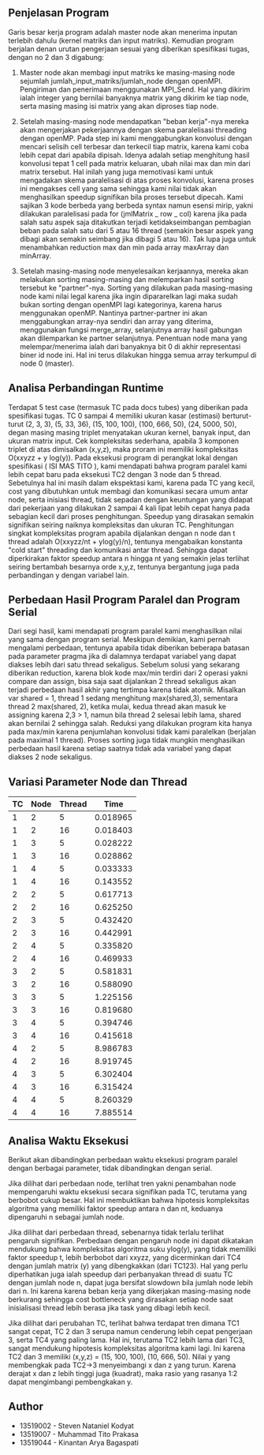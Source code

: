 ## Penjelasan Program

Garis besar kerja program adalah master node akan menerima inputan terlebih dahulu (kernel matriks dan input matriks). Kemudian program berjalan denan urutan pengerjaan sesuai yang diberikan spesifikasi tugas, dengan no 2 dan 3 digabung:

1. Master node akan membagi input matriks ke masing-masing node sejumlah jumlah_input_matriks/jumlah_node dengan openMPI. Pengiriman dan penerimaan menggunakan MPI_Send. Hal yang dikirim ialah integer yang bernilai banyaknya matrix yang dikirim ke tiap node, serta masing masing isi matrix yang akan diproses tiap node.

2. Setelah masing-masing node mendapatkan "beban kerja"-nya mereka akan mengerjakan pekerjaannya dengan skema paralelisasi threading dengan openMP. Pada step ini kami menggabungkan konvolusi dengan mencari selisih cell terbesar dan terkecil tiap matrix, karena kami coba lebih cepat dari apabila dipisah. Idenya adalah setiap menghitung hasil konvolusi tepat 1 cell pada matrix keluaran, ubah nilai max dan min dari matrix tersebut. Hal inilah yang juga memotivasi kami untuk mengadakan skema paralelisasi di atas proses konvolusi, karena proses ini mengakses cell yang sama sehingga kami nilai tidak akan menghasilkan speedup signifikan bila proses tersebut dipecah. Kami sajikan 3 kode berbeda yang berbeda syntax namun esensi mirip, yakni dilakukan paralelisasi pada for (jmlMatrix _ row _ col) karena jika pada salah satu aspek saja ditakutkan terjadi ketidakseimbangan pembagian beban pada salah satu dari 5 atau 16 thread (semakin besar aspek yang dibagi akan semakin seimbang jika dibagi 5 atau 16). Tak lupa juga untuk menambahkan reduction max dan min pada array maxArray dan minArray.

3. Setelah masing-masing node menyelesaikan kerjaannya, mereka akan melakukan sorting masing-masing dan melemparkan hasil sorting tersebut ke "partner"-nya. Sorting yang dilakukan pada masing-masing node kami nilai legal karena jika ingin dipararelkan lagi maka sudah bukan sorting dengan openMPI lagi kategorinya, karena harus menggunakan openMP. Nantinya partner-partner ini akan menggabungkan array-nya sendiri dan array yang diterima, menggunakan fungsi merge_array, selanjutnya array hasil gabungan akan dilemparkan ke partner selanjutnya. Penentuan node mana yang melempar/menerima ialah dari banyaknya bit 0 di akhir representasi biner id node ini. Hal ini terus dilakukan hingga semua array terkumpul di node 0 (master).

## Analisa Perbandingan Runtime

Terdapat 5 test case (termasuk TC pada docs tubes) yang diberikan pada spesifikasi tugas. TC 0 sampai 4 memiliki ukuran kasar (estimasi) berturut-turut (2, 3, 3), (5, 33, 36), (15, 100, 100), (100, 666, 50), (24, 5000, 50), degan masing masing triplet menyatakan ukuran kernel, banyak input, dan ukuran matrix input. Cek kompleksitas sederhana, apabila 3 komponen triplet di atas dimisalkan (x,y,z), maka proram ini memiliki kompleksitas O(x*x*y*z*z + y log(y)). Pada eksekusi program di perangkat lokal dengan spesifikasi (
ISI MAS TITO
), kami mendapati bahwa program paralel kami lebih cepat baru pada eksekusi TC2 dengan 3 node dan 5 thread. Sebetulnya hal ini masih dalam ekspektasi kami, karena pada TC yang kecil, cost yang dibutuhkan untuk membagi dan komunikasi secara umum antar node, serta inisiasi thread, tidak sepadan dengan keuntungan yang didapat dari pekerjaan yang dilakukan 2 sampai 4 kali lipat lebih cepat hanya pada sebagian kecil dari proses penghitungan. Speedup yang dirasakan semakin signifikan seiring naiknya kompleksitas dan ukuran TC. Penghitungan singkat kompleksitas program apabila dijalankan dengan n node dan t thread adalah O(xxyzz/nt + ylog(y)/n), tentunya mengabaikan konstanta "cold start" threading dan komunikasi antar thread. Sehingga dapat diperkirakan faktor speedup antara n hingga nt yang semakin jelas terlihat seiring bertambah besarnya orde x,y,z, tentunya bergantung juga pada perbandingan y dengan variabel lain.

## Perbedaan Hasil Program Paralel dan Program Serial

Dari segi hasil, kami mendapati program paralel kami menghasilkan nilai yang sama dengan program serial. Meskipun demikian, kami pernah mengalami perbedaan, tentunya apabila tidak diberikan beberapa batasan pada parameter pragma jika di dalamnya terdapat variabel yang dapat diakses lebih dari satu thread sekaligus. Sebelum solusi yang sekarang diberikan reduction, karena blok kode max/min terdiri dari 2 operasi yakni compare dan assign, bisa saja saat dijalankan 2 thread sekaligus akan terjadi perbedaan hasil akhir yang tertimpa karena tidak atomik. Misalkan var shared = 1, thread 1 sedang menghitung max(shared,3), sementara thread 2 max(shared, 2), ketika mulai, kedua thread akan masuk ke assigning karena 2,3 > 1, namun bila thread 2 selesai lebih lama, shared akan bernilai 2 sehingga salah. Reduksi yang dilakukan program kita hanya pada max/min karena penjumlahan konvolusi tidak kami paralelkan (berjalan pada maximal 1 thread). Proses sorting juga tidak mungkin menghasilkan perbedaan hasil karena setiap saatnya tidak ada variabel yang dapat diakses 2 node sekaligus.

## Variasi Parameter Node dan Thread

| TC  | Node | Thread | Time     |
| --- | ---- | ------ | -------- |
| 1   | 2    | 5      | 0.018965 |
| 1   | 2    | 16     | 0.018403 |
| 1   | 3    | 5      | 0.028222 |
| 1   | 3    | 16     | 0.028862 |
| 1   | 4    | 5      | 0.033333 |
| 1   | 4    | 16     | 0.143552 |
| 2   | 2    | 5      | 0.617713 |
| 2   | 2    | 16     | 0.625250 |
| 2   | 3    | 5      | 0.432420 |
| 2   | 3    | 16     | 0.442991 |
| 2   | 4    | 5      | 0.335820 |
| 2   | 4    | 16     | 0.469933 |
| 3   | 2    | 5      | 0.581831 |
| 3   | 2    | 16     | 0.588090 |
| 3   | 3    | 5      | 1.225156 |
| 3   | 3    | 16     | 0.819680 |
| 3   | 4    | 5      | 0.394746 |
| 3   | 4    | 16     | 0.415618 |
| 4   | 2    | 5      | 8.986783 |
| 4   | 2    | 16     | 8.919745 |
| 4   | 3    | 5      | 6.302404 |
| 4   | 3    | 16     | 6.315424 |
| 4   | 4    | 5      | 8.260329 |
| 4   | 4    | 16     | 7.885514 |

## Analisa Waktu Eksekusi

Berikut akan dibandingkan perbedaan waktu eksekusi program paralel dengan berbagai parameter, tidak dibandingkan dengan serial.

Jika dilihat dari perbedaan node, terlihat tren yakni penambahan node mempengaruhi waktu eksekusi secara signifikan pada TC, terutama yang berbobot cukup besar. Hal ini membuktikan bahwa hipotesis kompleksitas algoritma yang memiliki faktor speedup antara n dan nt, keduanya dipengaruhi n sebagai jumlah node.

Jika dilihat dari perbedaan thread, sebenarnya tidak terlalu terlihat pengaruh signifikan. Perbedaan dengan pengaruh node ini dapat dikatakan mendukung bahwa kompleksitas algoritma suku ylog(y), yang tidak memiliki faktor speedup t, lebih berbobot dari xxyzz, yang dicerminkan dari TC4 dengan jumlah matrix (y) yang dibengkakkan (dari TC123). Hal yang perlu diperhatikan juga ialah speedup dari perbanyakan thread di suatu TC dengan jumlah node n, dapat juga bersifat slowdown bila jumlah node lebih dari n. Ini karena karena beban kerja yang dikerjakan masing-masing node berkurang sehingga cost bottleneck yang dirasakan setiap node saat inisialisasi thread lebih berasa jika task yang dibagi lebih kecil.

Jika dilihat dari perubahan TC, terlihat bahwa terdapat tren dimana TC1 sangat cepat, TC 2 dan 3 serupa namun cenderung lebih cepat pengerjaan 3, serta TC4 yang paling lama. Hal ini, terutama TC2 lebih lama dari TC3, sangat mendukung hipotesis kompleksitas algoritma kami lagi. Ini karena TC2 dan 3 memiliki (x,y,z) = (15, 100, 100), (10, 666, 50). Nilai y yang membengkak pada TC2->3 menyeimbangi x dan z yang turun. Karena derajat x dan z lebih tinggi juga (kuadrat), maka rasio yang rasanya 1:2 dapat mengimbangi pembengkakan y.

## Author

-   13519002 - Steven Nataniel Kodyat
-   13519007 - Muhammad Tito Prakasa
-   13519044 - Kinantan Arya Bagaspati

